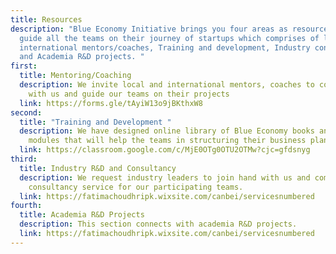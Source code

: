 ```yaml
---
title: Resources
description: "Blue Economy Initiative brings you four areas as resources to
  guide all the teams on their journey of startups which comprises of local and
  international mentors/coaches, Training and development, Industry consultants
  and Academia R&D projects. "
first:
  title: Mentoring/Coaching
  description: We invite local and international mentors, coaches to come on board
    with us and guide our teams on their projects
  link: https://forms.gle/tAyiW13o9jBKthxW8
second:
  title: "Training and Development "
  description: We have designed online library of Blue Economy books and training
    modules that will help the teams in structuring their business plans.
  link: https://classroom.google.com/c/MjE0OTg0OTU2OTMw?cjc=gfdsnyg
third:
  title: Industry R&D and Consultancy
  description: We request industry leaders to join hand with us and come as a
    consultancy service for our participating teams.
  link: https://fatimachoudhripk.wixsite.com/canbei/servicesnumbered
fourth:
  title: Academia R&D Projects
  description: This section connects with academia R&D projects.
  link: https://fatimachoudhripk.wixsite.com/canbei/servicesnumbered
---
```


